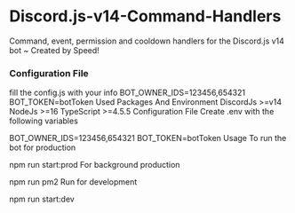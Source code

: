 # Discord.js-v14-Command-Handlers
Command, event, permission and cooldown handlers for the Discord.js v14 bot ~ Created by Speed!

### __Configuration File__
fill the config.js with your info
  BOT_OWNER_IDS=123456,654321
  BOT_TOKEN=botToken
Used Packages And Environment
DiscordJs >=v14
NodeJs >=16
TypeScript >=4.5.5
Configuration File
Create .env with the following variables

  BOT_OWNER_IDS=123456,654321
  BOT_TOKEN=botToken
Usage
To run the bot for production

  npm run start:prod
For background production

  npm run pm2
Run for development

  npm run start:dev

